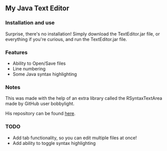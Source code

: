 ## My Java Text Editor

### Installation and use
Surprise, there's no installation! Simply download the TextEditor.jar file, or everything if you're curious, and run the TextEditor.jar file.

### Features
* Ability to Open/Save files
* Line numbering
* Some Java syntax highlighting

### Notes
This was made with the help of an extra library called the RSyntaxTextArea
made by GitHub user bobbylight.

His repository can be found [here](https://github.com/bobbylight/RSyntaxTextArea).

### TODO
* Add tab functionality, so you can edit multiple files at once!
* Add ability to toggle syntax highlighting
